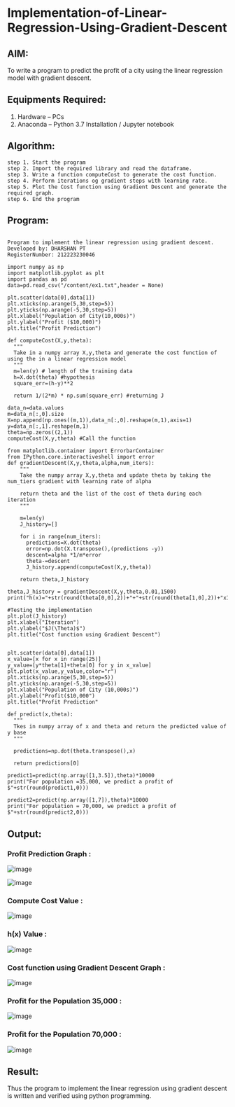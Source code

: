 # Implementation-of-Linear-Regression-Using-Gradient-Descent

## AIM:
To write a program to predict the profit of a city using the linear regression model with gradient descent.

## Equipments Required:
1. Hardware – PCs
2. Anaconda – Python 3.7 Installation / Jupyter notebook

## Algorithm:
```
step 1. Start the program
step 2. Import the required library and read the dataframe.
step 3. Write a function computeCost to generate the cost function.
step 4. Perform iterations og gradient steps with learning rate.
step 5. Plot the Cost function using Gradient Descent and generate the required graph.
step 6. End the program
```
## Program:
```

Program to implement the linear regression using gradient descent.
Developed by: DHARSHAN PT
RegisterNumber: 212223230046

import numpy as np
import matplotlib.pyplot as plt
import pandas as pd
data=pd.read_csv("/content/ex1.txt",header = None)

plt.scatter(data[0],data[1])
plt.xticks(np.arange(5,30,step=5))
plt.yticks(np.arange(-5,30,step=5))
plt.xlabel("Population of City(10,000s)")
plt.ylabel("Profit ($10,000)")
plt.title("Profit Prediction")

def computeCost(X,y,theta):
  """
  Take in a numpy array X,y,theta and generate the cost function of using the in a linear regression model
  """
  m=len(y) # length of the training data
  h=X.dot(theta) #hypothesis
  square_err=(h-y)**2

  return 1/(2*m) * np.sum(square_err) #returning J

data_n=data.values
m=data_n[:,0].size
X=np.append(np.ones((m,1)),data_n[:,0].reshape(m,1),axis=1)
y=data_n[:,1].reshape(m,1)
theta=np.zeros((2,1))
computeCost(X,y,theta) #Call the function

from matplotlib.container import ErrorbarContainer
from IPython.core.interactiveshell import error
def gradientDescent(X,y,theta,alpha,num_iters):
    """
    Take the numpy array X,y,theta and update theta by taking the num_tiers gradient with learning rate of alpha

    return theta and the list of the cost of theta during each iteration
    """

    m=len(y)
    J_history=[]

    for i in range(num_iters):
      predictions=X.dot(theta)
      error=np.dot(X.transpose(),(predictions -y))
      descent=alpha *1/m*error
      theta-=descent
      J_history.append(computeCost(X,y,theta))

    return theta,J_history

theta,J_history = gradientDescent(X,y,theta,0.01,1500)
print("h(x)="+str(round(theta[0,0],2))+"+"+str(round(theta[1,0],2))+"x1")

#Testing the implementation
plt.plot(J_history)
plt.xlabel("Iteration")
plt.ylabel("$J(\Theta)$")
plt.title("Cost function using Gradient Descent")


plt.scatter(data[0],data[1])
x_value=[x for x in range(25)]
y_value=[y*theta[1]+theta[0] for y in x_value]
plt.plot(x_value,y_value,color="r")
plt.xticks(np.arange(5,30,step=5))
plt.yticks(np.arange(-5,30,step=5))
plt.xlabel("Population of City (10,000s)")
plt.ylabel("Profit($10,000")
plt.title("Profit Prediction"

def predict(x,theta):
  """
  Tkes in numpy array of x and theta and return the predicted value of y base
  """

  predictions=np.dot(theta.transpose(),x)

  return predictions[0]

predict1=predict(np.array([1,3.5]),theta)*10000
print("For population =35,000, we predict a profit of $"+str(round(predict1,0)))

predict2=predict(np.array([1,7]),theta)*10000
print("For population = 70,000, we predict a profit of $"+str(round(predict2,0)))
```
## Output:
### Profit Prediction Graph :
![image](https://github.com/harini1006/Implementation-of-Linear-Regression-Using-Gradient-Descent/assets/113497405/d64e3ca6-c94d-49b5-9116-a817b1d6d623)

![image](https://github.com/harini1006/Implementation-of-Linear-Regression-Using-Gradient-Descent/assets/113497405/92625829-e1c6-473f-8f6a-f00d6209bdd6)
### Compute Cost Value :
![image](https://github.com/harini1006/Implementation-of-Linear-Regression-Using-Gradient-Descent/assets/113497405/9e384697-fc9f-4277-92c1-841b285cd101)
### h(x) Value :
![image](https://github.com/harini1006/Implementation-of-Linear-Regression-Using-Gradient-Descent/assets/113497405/d8b272d5-104d-4cdb-942c-b849e8b54300)
### Cost function using Gradient Descent Graph :
![image](https://github.com/harini1006/Implementation-of-Linear-Regression-Using-Gradient-Descent/assets/113497405/c1ac8e0b-f252-4aac-8984-2c9f00da624a)
### Profit for the Population 35,000 :
![image](https://github.com/harini1006/Implementation-of-Linear-Regression-Using-Gradient-Descent/assets/113497405/61aad46d-b2d2-47d7-a7d7-ece05043cf30)
### Profit for the Population 70,000 :
![image](https://github.com/harini1006/Implementation-of-Linear-Regression-Using-Gradient-Descent/assets/113497405/70f9f953-a1da-4225-be06-19b89e9b42fe)



## Result:
Thus the program to implement the linear regression using gradient descent is written and verified using python programming.
